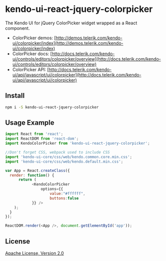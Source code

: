 # kendo-ui-react-jquery-colorpicker

The Kendo UI for jQuery ColorPicker widget wrapped as a React component.

* ColorPicker demos: [http://demos.telerik.com/kendo-ui/colorpicker/index](http://demos.telerik.com/kendo-ui/colorpicker/index)
* ColorPicker docs: [http://docs.telerik.com/kendo-ui/controls/editors/colorpicker/overview](http://docs.telerik.com/kendo-ui/controls/editors/colorpicker/overview)
* ColorPicker API: [http://docs.telerik.com/kendo-ui/api/javascript/ui/colorpicker](http://docs.telerik.com/kendo-ui/api/javascript/ui/colorpicker)

## Install

```bash
npm i -S kendo-ui-react-jquery-colorpicker
```

## Usage Example

```javascript
import React from 'react';
import ReactDOM from 'react-dom';
import KendoColorPicker from 'kendo-ui-react-jquery-colorpicker';

//Don't forget CSS, webpack used to include CSS
import 'kendo-ui-core/css/web/kendo.common.core.min.css';
import 'kendo-ui-core/css/web/kendo.default.min.css';

var App = React.createClass({
  render: function() {
	  return (
			<KendoColorPicker
				options={{
					value:"#ffffff",
					buttons:false
			}} />
  	);
  }
});

ReactDOM.render(<App />, document.getElementById('app'));
```

## License

[Apache License, Version 2.0](http://www.apache.org/licenses/LICENSE-2.0)
